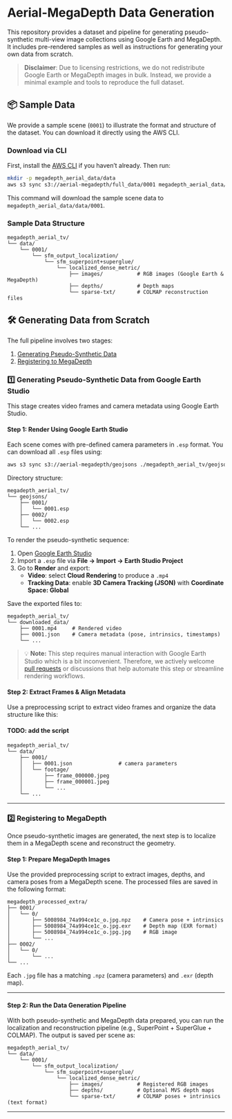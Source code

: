 # Aerial-MegaDepth Data Generation

This repository provides a dataset and pipeline for generating pseudo-synthetic multi-view image collections using Google Earth and MegaDepth. It includes pre-rendered samples as well as instructions for generating your own data from scratch.

> **Disclaimer**: Due to licensing restrictions, we do not redistribute Google Earth or MegaDepth images in bulk. Instead, we provide a minimal example and tools to reproduce the full dataset.

## 📦 Sample Data

We provide a sample scene (`0001`) to illustrate the format and structure of the dataset. You can download it directly using the AWS CLI.

### Download via CLI

First, install the [AWS CLI](https://aws.amazon.com/cli/) if you haven’t already. Then run:

```bash
mkdir -p megadepth_aerial_data/data
aws s3 sync s3://aerial-megadepth/full_data/0001 megadepth_aerial_data/data/0001
```
This command will download the sample scene data to `megadepth_aerial_data/data/0001`.

### Sample Data Structure

```
megadepth_aerial_tv/
└── data/
    └── 0001/
        └── sfm_output_localization/
            └── sfm_superpoint+superglue/
                └── localized_dense_metric/
                    ├── images/           # RGB images (Google Earth & MegaDepth)
                    ├── depths/           # Depth maps
                    └── sparse-txt/       # COLMAP reconstruction files
```

## 🛠️ Generating Data from Scratch

The full pipeline involves two stages:

1. [Generating Pseudo-Synthetic Data](#1-generating-pseudo-synthetic-data)  
2. [Registering to MegaDepth](#2-registering-to-megadepth)

### 1️⃣ Generating Pseudo-Synthetic Data from Google Earth Studio

This stage creates video frames and camera metadata using Google Earth Studio.

#### Step 1: Render Using Google Earth Studio

Each scene comes with pre-defined camera parameters in `.esp` format. You can download all `.esp` files using:

```bash
aws s3 sync s3://aerial-megadepth/geojsons ./megadepth_aerial_tv/geojsons
```

Directory structure:

```
megadepth_aerial_tv/
└── geojsons/
    ├── 0001/
    │   └── 0001.esp
    ├── 0002/
    │   └── 0002.esp
    └── ...
```

To render the pseudo-synthetic sequence:

1. Open [Google Earth Studio](https://earth.google.com/studio/)
2. Import a `.esp` file via **File → Import → Earth Studio Project**
3. Go to **Render** and export:
   - **Video**: select **Cloud Rendering** to produce a `.mp4`
   - **Tracking Data**: enable **3D Camera Tracking (JSON)** with **Coordinate Space: Global**

Save the exported files to:

```
megadepth_aerial_tv/
└── downloaded_data/
    ├── 0001.mp4     # Rendered video
    ├── 0001.json    # Camera metadata (pose, intrinsics, timestamps)
    └── ...
```

> 💡 **Note:** This step requires manual interaction with Google Earth Studio which is a bit inconvenient. Therefore, we actively welcome [pull requests](https://github.com/your-repo-url) or discussions that help automate this step or streamline rendering workflows.

#### Step 2: Extract Frames & Align Metadata

Use a preprocessing script to extract video frames and organize the data structure like this:
#### TODO: add the script

```
megadepth_aerial_tv/
└── data/
    ├── 0001/
    │   ├── 0001.json               # camera parameters
    │   └── footage/
    │       ├── frame_000000.jpeg
    │       ├── frame_000001.jpeg
    │       └── ...
    └── ...
```
---

### 2️⃣ Registering to MegaDepth

Once pseudo-synthetic images are generated, the next step is to localize them in a MegaDepth scene and reconstruct the geometry.

#### Step 1: Prepare MegaDepth Images

Use the provided preprocessing script to extract images, depths, and camera poses from a MegaDepth scene. The processed files are saved in the following format:

```text
megadepth_processed_extra/
├── 0001/
│   └── 0/
│       ├── 5008984_74a994ce1c_o.jpg.npz    # Camera pose + intrinsics
│       ├── 5008984_74a994ce1c_o.jpg.exr    # Depth map (EXR format)
│       ├── 5008984_74a994ce1c_o.jpg.jpg    # RGB image
│       └── ...
├── 0002/
│   └── 0/
│       └── ...
└── ...
```

Each `.jpg` file has a matching `.npz` (camera parameters) and `.exr` (depth map).

---

#### Step 2: Run the Data Generation Pipeline

With both pseudo-synthetic and MegaDepth data prepared, you can run the localization and reconstruction pipeline (e.g., SuperPoint + SuperGlue + COLMAP). The output is saved per scene as:

```text
megadepth_aerial_tv/
└── data/
    └── 0001/
        └── sfm_output_localization/
            └── sfm_superpoint+superglue/
                └── localized_dense_metric/
                    ├── images/           # Registered RGB images
                    ├── depths/           # Optional MVS depth maps
                    └── sparse-txt/       # COLMAP poses + intrinsics (text format)
```

---
